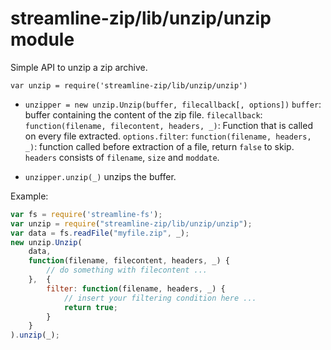 
# streamline-zip/lib/unzip/unzip module

Simple API to unzip a zip archive.

`var unzip = require('streamline-zip/lib/unzip/unzip')`

* `unzipper = new unzip.Unzip(buffer, filecallback[, options])` 
  `buffer`: buffer containing the content of the zip file. 
  `filecallback`: `function(filename, filecontent, headers, _)`: Function that is called on every file extracted. 
  `options.filter`: `function(filename, headers, _)`: function called before extraction of a file, return `false` to skip. 
  `headers` consists of `filename`, `size` and `moddate`. 

* `unzipper.unzip(_)` 
  unzips the buffer. 

Example:

``` javascript
var fs = require('streamline-fs');
var unzip = require("streamline-zip/lib/unzip/unzip");
var data = fs.readFile("myfile.zip", _);
new unzip.Unzip(
	data, 
	function(filename, filecontent, headers, _) {
		// do something with filecontent ...
	},	{
		filter: function(filename, headers, _) {
			// insert your filtering condition here ...
			return true;
		}
	}
).unzip(_);
```
